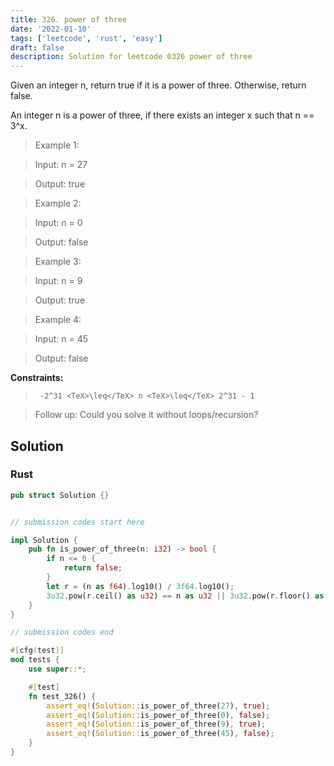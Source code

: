 ```yaml
---
title: 326. power of three
date: '2022-01-10'
tags: ['leetcode', 'rust', 'easy']
draft: false
description: Solution for leetcode 0326 power of three
---
```


 

  Given an integer n, return true if it is a power of three. Otherwise, return false.

  An integer n is a power of three, if there exists an integer x such that n <TeX>=</TeX><TeX>=</TeX> 3^x.

   

 >   Example 1:

 >   Input: n <TeX>=</TeX> 27

 >   Output: true

 >   Example 2:

 >   Input: n <TeX>=</TeX> 0

 >   Output: false

 >   Example 3:

 >   Input: n <TeX>=</TeX> 9

 >   Output: true

 >   Example 4:

 >   Input: n <TeX>=</TeX> 45

 >   Output: false

   

  **Constraints:**

  

 >   	-2^31 <TeX>\leq</TeX> n <TeX>\leq</TeX> 2^31 - 1

  

   

 >   Follow up: Could you solve it without loops/recursion?


## Solution
### Rust
```rust
pub struct Solution {}


// submission codes start here

impl Solution {
    pub fn is_power_of_three(n: i32) -> bool {
        if n <= 0 {
            return false;
        }
        let r = (n as f64).log10() / 3f64.log10();
        3u32.pow(r.ceil() as u32) == n as u32 || 3u32.pow(r.floor() as u32) == n as u32
    }
}

// submission codes end

#[cfg(test)]
mod tests {
    use super::*;

    #[test]
    fn test_326() {
        assert_eq!(Solution::is_power_of_three(27), true);
        assert_eq!(Solution::is_power_of_three(0), false);
        assert_eq!(Solution::is_power_of_three(9), true);
        assert_eq!(Solution::is_power_of_three(45), false);
    }
}

```
